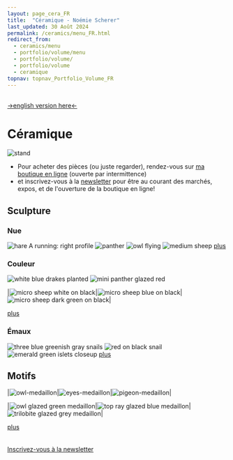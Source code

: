 ```yaml
---
layout: page_cera_FR
title:  "Céramique - Noémie Scherer"
last_updated: 30 Août 2024
permalink: /ceramics/menu_FR.html
redirect_from:
  - ceramics/menu
  - portfolio/volume/menu
  - portfolio/volume/
  - portfolio/volume
  - ceramique
topnav: topnav_Portfolio_Volume_FR
---
```

\
[->english version here<-](/ceramics)

# Céramique
![stand](/assets/ceramics/IMG_0414-clean_glazed.jpg)

- Pour acheter des pièces (ou juste regarder), rendez-vous sur [ma boutique en ligne](https://nolanfa-shop.fourthwall.com/) (ouverte par intermittence)
- et inscrivez-vous à la [newsletter](https://forms.gle/sVFdmqG9m2JGmU4HA) pour être au courant des marchés, expos, et de l'ouverture de la boutique en ligne!

## Sculpture
### Nue
![hare A running: right profile](/assets/art/ceramics/AVA2679_wm_glazed.jpg)
![panther](/assets/art/ceramics/IMG_1314_wm_def_gla.jpg)
![owl flying](/assets/art/ceramics/AVA2624_wm_glazed.jpg)
![medium sheep](/assets/art/ceramics/AVA2773_wm-id_glazed.jpg)
[plus](sculpture-bare_FR.html)
### Couleur
![white blue drakes planted](/assets/art/ceramics/IMG_0791_wm_glazed.jpg)
![mini panther glazed red](/assets/art/ceramics/DEFAULTIMG_0698_wmf11bfd56-d51c-46d6-bb68-84eee73e5336.jpg)

|![micro sheep white on black](/assets/art/ceramics/IMG_1209_wm_def_gla.jpg)|![micro sheep blue on black](/assets/art/ceramics/IMG_1221_wm_med_gla.jpg)|![micro sheep dark green on black](/assets/art/ceramics/IMG_1226_wm_def_gla.jpg)|

[plus](sculpture-colors_FR.html)
### Émaux
![three blue greenish gray snails](/assets/art/ceramics/IMG_0581_wm_glazed.jpg)
![red on black snail](/assets/art/ceramics/IMG_1094_closeup.JPG_wm_def_glazed.jpg)
![emerald green islets closeup](/assets/art/ceramics/IMG_0622_wm_glazed.jpg)
[plus](sculpture-glazes_FR.html)
## Motifs

|![owl-medaillon](/assets/art/ceramics/P1000458_wm_glazed.jpg)|![eyes-medaillon](/assets/art/ceramics/P1000466_wm_glazed.jpg)|![pigeon-medaillon](/assets/art/ceramics/P1000472_wm_glazed.jpg)|

|![owl glazed green medaillon](/assets/art/ceramics/IMG_1262_wm_def_gla.jpg)|![top ray glazed blue medaillon](/assets/art/ceramics/IMG_1261_wm_def_gla.jpg)|![trilobite glazed grey medaillon](/assets/art/ceramics/IMG_1270_wm_def_gla.jpg)|

[plus](patterns_FR.html)
\
\
\
[Inscrivez-vous à la newsletter](https://forms.gle/sVFdmqG9m2JGmU4HA)
